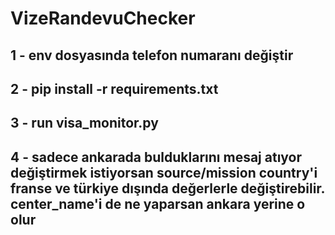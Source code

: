 # VizeRandevuChecker

## 1 - env dosyasında telefon numaranı değiştir

## 2 - pip install -r requirements.txt

## 3 - run visa_monitor.py

## 4 - sadece ankarada bulduklarını mesaj atıyor değiştirmek istiyorsan source/mission country'i franse ve türkiye dışında değerlerle değiştirebilir. center_name'i de ne yaparsan ankara yerine o olur
